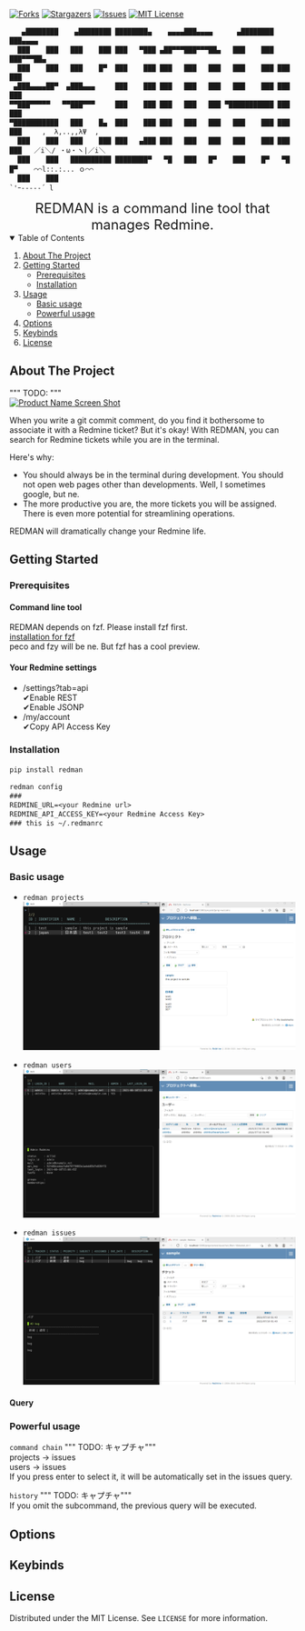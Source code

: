 <!-- PROJECT SHIELDS -->
[![Forks][forks-shield]][forks-url]
[![Stargazers][stars-shield]][stars-url]
[![Issues][issues-shield]][issues-url]
[![MIT License][license-shield]][license-url]

<!-- PROJECT LOGO -->
```
   ▄████████    ▄████████ ████████▄    ▄▄▄▄███▄▄▄▄      ▄████████ ███▄▄▄▄   
  ███    ███   ███    ███ ███   ▀███ ▄██▀▀▀███▀▀▀██▄   ███    ███ ███▀▀▀██▄ 
  ███    ███   ███    █▀  ███    ███ ███   ███   ███   ███    ███ ███   ███ 
 ▄███▄▄▄▄██▀  ▄███▄▄▄     ███    ███ ███   ███   ███   ███    ███ ███   ███ 
▀▀███▀▀▀▀▀   ▀▀███▀▀▀     ███    ███ ███   ███   ███ ▀███████████ ███   ███ 
▀███████████   ███    █▄  ███    ███ ███   ███   ███   ███    ███ ███   ███     ,  λ,..,,λΨ  ,
  ███    ███   ███    ███ ███   ▄███ ███   ███   ███   ███    ███ ███   ███   ／i＼/ ・ω・ヽ|／i＼
  ███    ███   ██████████ ████████▀   ▀█   ███   █▀    ███    █▀   ▀█   █▀    ⌒⌒l::.:... ｏ⌒⌒
  ███    ███                                                                      `'ｰ----‐´ l 
```

<div style="text-align: center; font-size: 24px">
REDMAN is a command line tool that manages Redmine.  
</div>

<!-- TABLE OF CONTENTS -->
<details open="open">
  <summary>Table of Contents</summary>
  <ol>
    <li>
      <a href="#about-the-project">About The Project</a>
    </li>
    <li>
      <a href="#getting-started">Getting Started</a>
      <ul>
        <li><a href="#prerequisites">Prerequisites</a></li>
        <li><a href="#installation">Installation</a></li>
      </ul>
    </li>
    <li>
      <a href="#usage">Usage</a>
      <ul>
        <li><a href="#basic-usage">Basic usage</a></li>
        <li><a href="#powerful-usage">Powerful usage</a></li>
      </ul>
    </li>
    <li><a href="#options">Options</a></li>
    <li><a href="#keybinds">Keybinds</a></li>
    <li><a href="#license">License</a></li>
  </ol>
</details>

<!-- ABOUT THE PROJECT -->
## About The Project

""" TODO: """  
[![Product Name Screen Shot][product-screenshot]](https://example.com)

When you write a git commit comment, do you find it bothersome to associate it with a Redmine ticket? But it's okay! With REDMAN, you can search for Redmine tickets while you are in the terminal.  

Here's why:  
* You should always be in the terminal during development. You should not open web pages other than developments. Well, I sometimes google, but ne.
* The more productive you are, the more tickets you will be assigned. There is even more potential for streamlining operations.

REDMAN will dramatically change your Redmine life.

<!-- GETTING STARTED -->
## Getting Started

### Prerequisites

#### Command line tool
REDMAN depends on fzf. Please install fzf first.  
[installation for fzf](https://github.com/junegunn/fzf#installation)  
peco and fzy will be ne. But fzf has a cool preview.  

#### Your Redmine settings
- <your redmine url>/settings?tab=api  
✔Enable REST  
✔Enable JSONP  
- <your redmine url>/my/account  
✔Copy API Access Key  

### Installation

```pip
pip install redman
```

```
redman config
###
REDMINE_URL=<your Redmine url>
REDMINE_API_ACCESS_KEY=<your Redmine Access Key>
### this is ~/.redmanrc
```

<!-- USAGE EXAMPLES -->
## Usage
### Basic usage
- ```redman projects```
![redman projects](assets/images/redman_projects.png)

- ```redman users```
![redman users](assets/images/redman_users.png)

- ```redman issues```
![redman issues](assets/images/redman_issues.png)

#### Query

### Powerful usage
```command chain```
""" TODO: キャプチャ"""  
projects -> issues  
users -> issues  
If you press enter to select it, it will be automatically set in the issues query.  

```history```
""" TODO: キャプチャ"""  
If you omit the subcommand, the previous query will be executed.

## Options

## Keybinds

<!-- LICENSE -->
## License

Distributed under the MIT License. See `LICENSE` for more information.

<!-- MARKDOWN LINKS & IMAGES -->
<!-- https://www.markdownguide.org/basic-syntax/#reference-style-links -->
[forks-shield]: https://img.shields.io/github/forks/oktntko/redman.svg?style=for-the-badge
[forks-url]: https://github.com/oktntko/redman/network/members
[stars-shield]: https://img.shields.io/github/stars/oktntko/redman.svg?style=for-the-badge
[stars-url]: https://github.com/oktntko/redman/stargazers
[issues-shield]: https://img.shields.io/github/issues/oktntko/redman.svg?style=for-the-badge
[issues-url]: https://github.com/oktntko/redman/issues
[license-shield]: https://img.shields.io/github/license/oktntko/redman.svg?style=for-the-badge
[license-url]: https://github.com/oktntko/redman/blob/master/LICENSE
[product-screenshot]: images/screenshot.png
